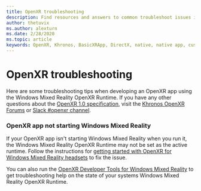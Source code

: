 ```yaml
---
title: OpenXR troubleshooting
description: Find resources and answers to common troubleshoot issues in your Windows Mixed Reality OpenXR applications.
author: thetuvix
ms.author: alexturn
ms.date: 2/28/2020
ms.topic: article
keywords: OpenXR, Khronos, BasicXRApp, DirectX, native, native app, custom engine, middleware, troubleshooting
---
```


# OpenXR troubleshooting

Here are some troubleshooting tips when developing an OpenXR app using the Windows Mixed Reality OpenXR Runtime.  If you have any other questions about the <a href="https://www.khronos.org/registry/OpenXR/specs/1.0/html/xrspec.html" target="_blank">OpenXR 1.0 specification</a>, visit the <a href="https://community.khronos.org/c/openxr" target="_blank">Khronos OpenXR Forums</a> or <a href="https://khr.io/slack" target="_blank">Slack #openxr channel</a>.

### OpenXR app not starting Windows Mixed Reality

If your OpenXR app isn't starting Windows Mixed Reality when you run it, the Windows Mixed Reality OpenXR Runtime may not be set as the active runtime. Follow the instructions for [getting started with OpenXR for Windows Mixed Reality headsets](openxr-getting-started.md#getting-started-with-openxr-for-windows-mixed-reality-headsets) to fix the issue.

You can also run the [OpenXR Developer Tools for Windows Mixed Reality](openxr-getting-started.md#getting-the-openxr-tools-for-windows-mixed-reality) to get troubleshooting help on the state of your systems Windows Mixed Reality OpenXR Runtime.

